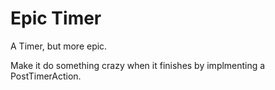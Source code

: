 Epic Timer
==========

A Timer, but more epic.

Make it do something crazy when it finishes by implmenting a PostTimerAction.